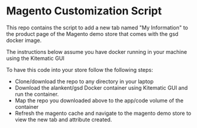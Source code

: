 # Magento Customization Script

This repo contains the script to add a new tab named "My Information" to the product page of the Magento demo store that comes with the gsd docker image.

The instructions below assume you have docker running in your machine using the  Kitematic GUI

To have this code into your store follow the following steps:
- Clone/download the repo to any directory in your laptop
- Download the alankent/gsd Docker container using Kitematic GUI and run the container.
- Map the repo you downloaded above to the app/code volume of the container
- Refresh the magento cache and navigate to the magento demo store to view the new tab and attribute created.






